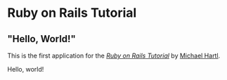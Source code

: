 # Ruby on Rails Tutorial

## "Hello, World!"

This is the first application for the [*Ruby on Rails Tutorial*](http://railstutorial.org) by [Michael Hartl](http://michaelhartl.com). 

Hello, world!